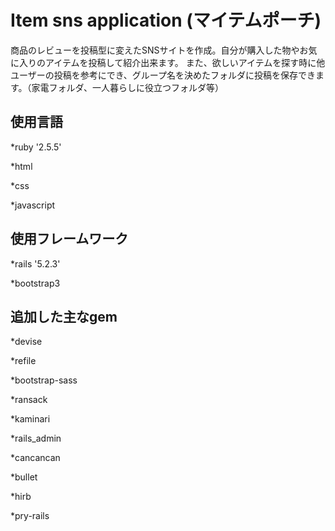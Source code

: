 # Item sns application (マイテムポーチ)

商品のレビューを投稿型に変えたSNSサイトを作成。自分が購入した物やお気に入りのアイテムを投稿して紹介出来ます。
また、欲しいアイテムを探す時に他ユーザーの投稿を参考にでき、グループ名を決めたフォルダに投稿を保存できます。（家電フォルダ、一人暮らしに役立つフォルダ等）

## 使用言語
*ruby '2.5.5'

*html

*css

*javascript

## 使用フレームワーク
*rails '5.2.3'

*bootstrap3

## 追加した主なgem
*devise

*refile

*bootstrap-sass

*ransack

*kaminari

*rails_admin

*cancancan

*bullet

*hirb

*pry-rails
